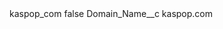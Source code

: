 <?xml version="1.0" encoding="UTF-8"?>
<CustomMetadata xmlns="http://soap.sforce.com/2006/04/metadata" xmlns:xsi="http://www.w3.org/2001/XMLSchema-instance" xmlns:xsd="http://www.w3.org/2001/XMLSchema">
    <label>kaspop_com</label>
    <protected>false</protected>
    <values>
        <field>Domain_Name__c</field>
        <value xsi:type="xsd:string">kaspop.com</value>
    </values>
</CustomMetadata>
